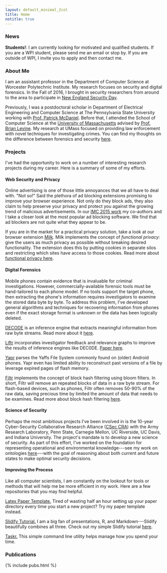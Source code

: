 ```yaml
---
layout: default_minimal_2col
title: Home
notitle: true
---
```


### News

**Students!**: I am currently looking for motivated and qualified students. If
you are a WPI student, please send me an email or stop by. If you are outside
of WPI, I invite you to apply and then contact me.


### About Me

I am an assistant professor in the Department of Computer Science at Worcester
Polytechnic Institute. My research focuses on security and digital forensics.
In the Fall of 2016, I brought in security researchers from around to the area
to participate in [New England Security
Day](https://web.cs.wpi.edu/~rjwalls/nesd/).

Previously, I was a postdoctoral scholar in Department of Electrical
Engineering and Computer Science at The Pennsylvania State University working
with [Prof.  Patrick McDaniel](http://www.patrickmcdaniel.org/).  Before that,
I attended the School of Computer Science at the [University of
Massachusetts](http://www.cs.umass.edu/) advised by [Prof. Brian
Levine](http://people.cs.umass.edu/~brian/). My research at UMass focused on
providing law enforcement with novel techniques for investigating crimes. You
can find my thoughts on the difference between forensics and security
[here](http://forensics.umass.edu/publications.php?q=Walls:2011a).

### Projects

I've had the opportunity to work on a number of interesting research projects
during my career. Here is a summary of some of my efforts. 

#### Web Security and Privacy 

Online advertising is one of those little annoyances that we all have to deal
with. "Not so!" Said the plethora of ad blocking extensions promising to
improve your browser experience. Not only do they block ads, they also claim to
help preserve your privacy and protect  you against the growing trend of
malicious advertisements. In our [IMC 2015 work][imc] my co-authors and I take
a closer look at the most popular ad blocking software. We find that ad
blockers are not quite what they appear to be.

[imc]: http://rjwalls.github.io/papers/walls15_imc.pdf

If you are in the market for a practical privacy solution, take a look at our
browser extension [Milk][milk]. Milk implements the concept of *functional
privacy*: give the users as much privacy as possible without breaking desired
functionality. The extension does this by putting cookies in separate silos and
restricting which sites have access to those cookies.  Read more about
[functional privacy here][funpriv].

[milk]:https://github.com/rjwalls/Milk
[funpriv]:http://forensics.umass.edu/pubs/walls.hotsec12.pdf
 

#### Digital Forensics

Mobile phones contain evidence that is invaluable for criminal investigations.
However, commercially-available forensic tools must be hand-tailored to each
phone model. If no tools support the target phone, then extracting the phone's
information requires investigators to  examine the stored data byte by byte.
To address this problem,  I've developed general algorithms and techniques for
recovering information from phones even if the exact  storage format is unknown
or the data has been logically deleted. 

[DECODE](https://github.com/umass-forensics/DEC0DE-forensics) is an inference engine that extracts meaningful information from raw
byte streams. Read more about it [here][decode]. 

[Liftr](https://github.com/umass-forensics/Liftr-forensics) incorporates
investigator feedback and relevance graphs to improve the results of inference
engines like DEC0DE. [Paper here][liftr].

[Yapr](https://github.com/rjwalls/YaffsParser) parses the Yaffs File System
commonly found on (older) Android phones.  Yapr even has limited ability to
reconstruct past versions of a file by leverage expired pages of flash memory.

[Filtr](https://github.com/rjwalls/Filtr) implements the concept of block hash
filtering using bloom filters. In short, Filtr will remove an repeated blocks
of data in a raw byte stream. For flash-based devices, such as phones, Filtr
often removes 50-90% of the raw data, saving precious time by limited the
amount of data that needs to be examines. Read more about block hash filtering
[here][decode]. 

[decode]: http://forensics.umass.edu/pubs/Walls.usenixSecurity.2011.pdf
[liftr]:http://forensics.umass.edu/pubs/varma.spsm.2014.pdf


#### Science of Security

Perhaps the most  ambitious projects I've been involved in is the 10-year
Cyber-Security Collaborative Research Alliance ([CSec CRA][cra]) with the Army
Research Laboratory, Penn State, Carnegie Mellon, UC Riverside, UC Davis, and
Indiana University. The project's mandate is to develop a new science of
security. As part of this effort, I've worked on the foundation for
representing operational and environmental knowledge---see my work on
ontologies [here][ontology1]---with the goal of reasoning about both current and
future states to make optimal security decisions. 

[cra]: http://cra.psu.edu/
[ontology1]: http://rjwalls.github.io/papers/oltramari14_stids.pdf

#### Improving the Process

Like all computer scientists, I am constantly on the lookout for tools or
methods that will help me be more efficient in my work. Here are a few
repositories that you may find helpful.
 
[Latex Paper Template.](https://github.com/rjwalls/paper-template) Tired of wasting half an hour setting up your paper
   directory every time you start a new project? Try my paper template instead.

[Slidify Tutorial.](https://github.com/rjwalls/SlidifyTest) I am a big fan of
presentations, R, and Markdown---Slidify beautifully combines all three. Check
out my simple Slidify tutorial [here](http://rjwalls.github.io/SlidifyTest).

[Taskr.](https://github.com/rjwalls/Taskr) This simple command line utility
helps manage how you spend your time. 


### Publications

{% include pubs.html %}

